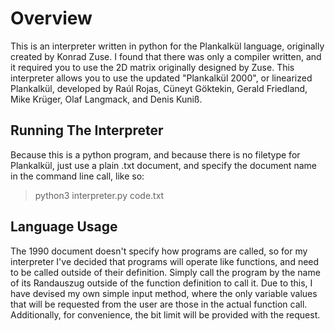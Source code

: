 # Overview
This is an interpreter written in python for the Plankalkül language, originally created by Konrad Zuse. I found that there was only a compiler written, and it required you to use the 2D matrix originally designed by Zuse. This interpreter allows you to use the updated "Plankalkül 2000", or linearized Plankalkül, developed by Raúl Rojas, Cüneyt Göktekin, Gerald Friedland, Mike Krüger, Olaf Langmack, and Denis Kuniß.

## Running The Interpreter
Because this is a python program, and because there is no filetype for Plankalkül, just use a plain .txt document, and specify the document name in the command line call, like so:
> python3 interpreter.py code.txt

## Language Usage
The 1990 document doesn't specify how programs are called, so for my interpreter I've decided that programs will operate like functions, and need to be called outside of their definition. Simply call the program by the name of its Randauszug outside of the function definition to call it. Due to this, I have devised my own simple input method, where the only variable values that will be requested from the user are those in the actual function call. Additionally, for convenience, the bit limit will be provided with the request.
